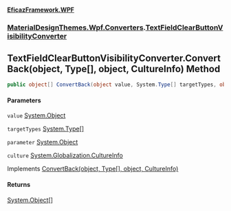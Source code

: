 #### [EficazFramework.WPF](EficazFrameworkWPF.md 'EficazFramework WPF')
### [MaterialDesignThemes.Wpf.Converters](EficazFrameworkWPF.md#MaterialDesignThemes.Wpf.Converters 'MaterialDesignThemes.Wpf.Converters').[TextFieldClearButtonVisibilityConverter](MaterialDesignThemes.Wpf.Converters/TextFieldClearButtonVisibilityConverter.md 'MaterialDesignThemes.Wpf.Converters.TextFieldClearButtonVisibilityConverter')

## TextFieldClearButtonVisibilityConverter.ConvertBack(object, Type[], object, CultureInfo) Method

```csharp
public object[] ConvertBack(object value, System.Type[] targetTypes, object parameter, System.Globalization.CultureInfo culture);
```
#### Parameters

<a name='MaterialDesignThemes.Wpf.Converters.TextFieldClearButtonVisibilityConverter.ConvertBack(object,System.Type[],object,System.Globalization.CultureInfo).value'></a>

`value` [System.Object](https://docs.microsoft.com/en-us/dotnet/api/System.Object 'System.Object')

<a name='MaterialDesignThemes.Wpf.Converters.TextFieldClearButtonVisibilityConverter.ConvertBack(object,System.Type[],object,System.Globalization.CultureInfo).targetTypes'></a>

`targetTypes` [System.Type](https://docs.microsoft.com/en-us/dotnet/api/System.Type 'System.Type')[[]](https://docs.microsoft.com/en-us/dotnet/api/System.Array 'System.Array')

<a name='MaterialDesignThemes.Wpf.Converters.TextFieldClearButtonVisibilityConverter.ConvertBack(object,System.Type[],object,System.Globalization.CultureInfo).parameter'></a>

`parameter` [System.Object](https://docs.microsoft.com/en-us/dotnet/api/System.Object 'System.Object')

<a name='MaterialDesignThemes.Wpf.Converters.TextFieldClearButtonVisibilityConverter.ConvertBack(object,System.Type[],object,System.Globalization.CultureInfo).culture'></a>

`culture` [System.Globalization.CultureInfo](https://docs.microsoft.com/en-us/dotnet/api/System.Globalization.CultureInfo 'System.Globalization.CultureInfo')

Implements [ConvertBack(object, Type[], object, CultureInfo)](https://docs.microsoft.com/en-us/dotnet/api/System.Windows.Data.IMultiValueConverter.ConvertBack#System_Windows_Data_IMultiValueConverter_ConvertBack_System_Object,System_Type[],System_Object,System_Globalization_CultureInfo_ 'System.Windows.Data.IMultiValueConverter.ConvertBack(System.Object,System.Type[],System.Object,System.Globalization.CultureInfo)')

#### Returns
[System.Object](https://docs.microsoft.com/en-us/dotnet/api/System.Object 'System.Object')[[]](https://docs.microsoft.com/en-us/dotnet/api/System.Array 'System.Array')